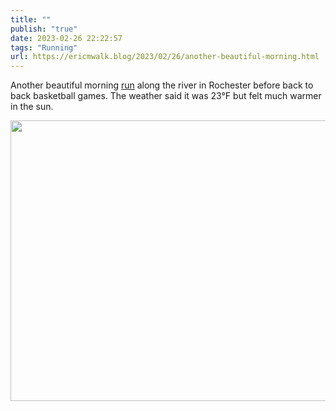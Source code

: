 ```yaml
---
title: ""
publish: "true"
date: 2023-02-26 22:22:57
tags: "Running"
url: https://ericmwalk.blog/2023/02/26/another-beautiful-morning.html
---
```


Another beautiful morning [run](http://www.strava.com/activities/8626810006) along the river in Rochester before back to back basketball games. The weather said it was 23°F but felt much warmer in the sun.


<img src="uploads/2023/58a33b7f10.jpg" width="600" height="449" alt="">
